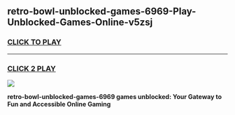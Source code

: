 
## retro-bowl-unblocked-games-6969-Play-Unblocked-Games-Online-v5zsj
<h3>
<a href="https://premium76.site?title=retro-bowl-unblocked-games-6969&ref=25A">CLICK TO PLAY</a></h3>
<hr>

<h3>
<a href="https://premium76.site?title=retro-bowl-unblocked-games-6969&ref=25A">CLICK 2 PLAY</a>
  
</h3>

<a href="https://premium76.site?title=retro-bowl-unblocked-games-6969&ref=25A"><img src="https://clearcache.store/games.png"></a>


**retro-bowl-unblocked-games-6969 games unblocked: Your Gateway to Fun and Accessible Online Gaming**

